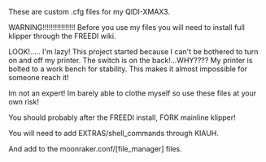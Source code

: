 These are custom .cfg files for my QIDI-XMAX3. 

WARNING!!!!!!!!!!!!!!!!
Before you use my files you will need to install full klipper through the FREEDI wiki.

LOOK!..... I'm lazy! This project started because I can't be bothered to turn on and off my printer. The switch is on the back!...WHY???? My printer is bolted to a work bench for stability. This makes it almost impossible for someone reach it!

Im not an expert! Im barely able to clothe myself so use these files at your own risk! 

You should probably after the FREEDI install, FORK mainline klipper! 

You will need to add EXTRAS/shell_commands through KIAUH. 

And add to the moonraker.conf/[file_manager] files.
